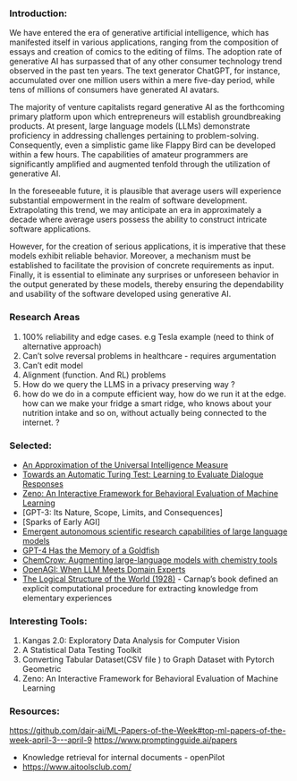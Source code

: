 ### Introduction: 


We have entered the era of generative artificial intelligence, which has manifested itself in various applications, ranging from the composition of
essays and creation of comics to the editing of films. The adoption rate of generative AI has surpassed that of any other consumer technology trend 
observed in the past ten years. The text generator ChatGPT, for instance, accumulated over one million users within a mere five-day period, while tens 
of millions of consumers have generated AI avatars.

The majority of venture capitalists regard generative AI as the forthcoming primary platform upon which entrepreneurs will establish groundbreaking 
products. At present, large language models (LLMs) demonstrate proficiency in addressing challenges pertaining to problem-solving. 
Consequently, even a simplistic game like Flappy Bird can be developed within a few hours. The capabilities of amateur programmers are significantly
amplified and augmented tenfold through the utilization of generative AI.

In the foreseeable future, it is plausible that average users will experience substantial empowerment in the realm of software development.
Extrapolating this trend, we may anticipate an era in approximately a decade where average users possess the ability to construct intricate software 
applications.

However, for the creation of serious applications, it is imperative that these models exhibit reliable behavior. Moreover, a mechanism must be established
to facilitate the provision of concrete requirements as input. Finally, it is essential to eliminate any surprises or unforeseen behavior in the output 
generated by these models, thereby ensuring the dependability and usability of the software developed using generative AI.

### Research Areas 

1. 100% reliability and edge cases. e.g Tesla example (need to think of alternative approach) 
2. Can’t solve reversal problems in healthcare - requires argumentation 
3. Can’t edit model 
4. Alignment (function. And RL) problems 
5. How do we query the LLMS in a privacy preserving way ? 
6. how do we do in a compute efficient way, how do we run it at the edge. how can we make your fridge a smart ridge, who knows about your nutrition intake and so on, without actually being connected to the internet. ? 


### Selected: 

- [An Approximation of the Universal Intelligence Measure](https://www.deepmind.com/publications/an-approximation-of-the-universal-intelligence-measure)
- [Towards an Automatic Turing Test: Learning to Evaluate Dialogue Responses]() 
- [Zeno: An Interactive Framework for Behavioral Evaluation of Machine Learning]()
- [GPT-3: Its Nature, Scope, Limits, and Consequences]
- [Sparks of Early AGI]
- [Emergent autonomous scientific research capabilities of large language models](https://arxiv.org/abs/2304.05332)
- [GPT-4 Has the Memory of a Goldfish](https://www.theatlantic.com/technology/archive/2023/03/gpt-4-has-memory-context-window/673426/)
- [ChemCrow: Augmenting large-language models with chemistry tools]()
- [OpenAGI: When LLM Meets Domain Experts](https://github.com/agiresearch/OpenAGI)
- [The Logical Structure of the World (1928)]() -  Carnap’s book  defined an explicit computational procedure for
 extracting knowledge from elementary experiences

### Interesting Tools: 


1.  Kangas 2.0: Exploratory Data Analysis for Computer Vision
2. A Statistical Data Testing Toolkit
3. Converting Tabular Dataset(CSV file ) to Graph Dataset with Pytorch Geometric
4. Zeno: An Interactive Framework for Behavioral Evaluation of Machine Learning

### Resources: 

https://github.com/dair-ai/ML-Papers-of-the-Week#top-ml-papers-of-the-week-april-3---april-9
https://www.promptingguide.ai/papers 
- Knowledge retrieval for internal documents - openPilot 
- https://www.aitoolsclub.com/

